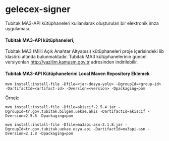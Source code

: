 # gelecex-signer
Tubitak MA3-API kütüphaneleri kullanılarak oluşturulan bir elektronik imza uygulaması.

#### Tubitak MA3-API kütüphaneleri;
Tubitak MA3 (Milli Açık Anahtar Altyapısı) kütüphaneleri proje içerisindeki lib klasörü altında bulunmaktadır. 
Tubitak MA3 kütüphanelerinin güncel versiyonları http://yazilim.kamusm.gov.tr adresinden indirilebilir.

#### Tubitak MA3-API Kütüphanelerini Local Maven Repository Eklemek

`mvn install:install-file -Dfile=<jar-dosya-yolu> -DgroupId=<group-id> -DartifactId=<artifact-id> -Dversion=<version> -Dpackaging=pom`

Örnek: 

`mvn install:install-file -Dfile=akiscif-2.5.4.jar -DgroupId=tr.gov.tubitak.bilgem.uekae.akis -DartifactId=akiscif -Dversion=2.5.6 -Dpackaging=pom`

`mvn install:install-file -Dfile=ma3api-asn-2.1.8.jar -DgroupId=tr.gov.tubitak.uekae.esya.api -DartifactId=ma3api-asn -Dversion=2.1.8 -Dpackaging=pom`
